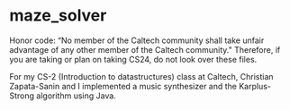 # maze_solver

Honor code: “No member of the Caltech community shall take unfair advantage of any other member of the Caltech community." Therefore, if you are taking or plan on taking CS24, do not look over these files.

For my CS-2 (Introduction to datastructures) class at Caltech, Christian Zapata-Sanin and I implemented a music synthesizer and the Karplus-Strong algorithm using Java.
